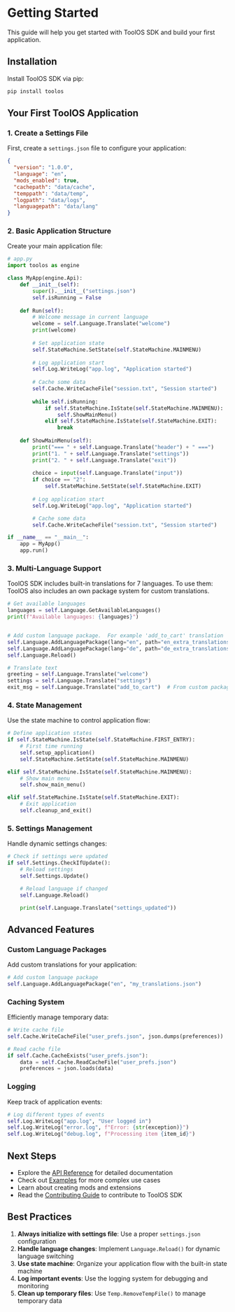 # Getting Started

This guide will help you get started with ToolOS SDK and build your first application.

## Installation

Install ToolOS SDK via pip:

```bash
pip install toolos
```

## Your First ToolOS Application

### 1. Create a Settings File

First, create a `settings.json` file to configure your application:

```json
{
  "version": "1.0.0",
  "language": "en",
  "mods_enabled": true,
  "cachepath": "data/cache",
  "temppath": "data/temp",
  "logpath": "data/logs",
  "languagepath": "data/lang"
}
```

### 2. Basic Application Structure

Create your main application file:

```python
# app.py
import toolos as engine

class MyApp(engine.Api):
    def __init__(self):
        super().__init__("settings.json")
        self.isRunning = False
        
    def Run(self):
        # Welcome message in current language  
        welcome = self.Language.Translate("welcome")
        print(welcome)
        
        # Set application state
        self.StateMachine.SetState(self.StateMachine.MAINMENU)
        
        # Log application start
        self.Log.WriteLog("app.log", "Application started")
        
        # Cache some data
        self.Cache.WriteCacheFile("session.txt", "Session started")
        
        while self.isRunning:
            if self.StateMachine.IsState(self.StateMachine.MAINMENU):
                self.ShowMainMenu()
            elif self.StateMachine.IsState(self.StateMachine.EXIT):
                break
                
    def ShowMainMenu(self):
        print("=== " + self.Language.Translate("header") + " ===")
        print("1. " + self.Language.Translate("settings"))
        print("2. " + self.Language.Translate("exit"))
        
        choice = input(self.Language.Translate("input"))
        if choice == "2":
            self.StateMachine.SetState(self.StateMachine.EXIT)
        
        # Log application start
        self.Log.WriteLog("app.log", "Application started")

        # Cache some data
        self.Cache.WriteCacheFile("session.txt", "Session started")

if __name__ == "__main__":
    app = MyApp()
    app.run()
```

### 3. Multi-Language Support

ToolOS SDK includes built-in translations for 7 languages. To use them:
ToolOS also includes an own package system for custom translations.

```python
# Get available languages
languages = self.Language.GetAvailableLanguages()
print(f"Available languages: {languages}")


# Add custom language package.  For example 'add_to_cart' translation
self.Language.AddLanguagePackage(lang="en", path="en_extra_translations.json")
self.Language.AddLanguagePackage(lang="de", path="de_extra_translations.json")
self.Language.Reload()

# Translate text
greeting = self.Language.Translate("welcome")
settings = self.Language.Translate("settings")
exit_msg = self.Language.Translate("add_to_cart")  # From custom package
```

### 4. State Management

Use the state machine to control application flow:

```python
# Define application states
if self.StateMachine.IsState(self.StateMachine.FIRST_ENTRY):
    # First time running
    self.setup_application()
    self.StateMachine.SetState(self.StateMachine.MAINMENU)

elif self.StateMachine.IsState(self.StateMachine.MAINMENU):
    # Show main menu
    self.show_main_menu()

elif self.StateMachine.IsState(self.StateMachine.EXIT):
    # Exit application
    self.cleanup_and_exit()
```

### 5. Settings Management

Handle dynamic settings changes:

```python
# Check if settings were updated
if self.Settings.CheckIfUpdate():
    # Reload settings
    self.Settings.Update()

    # Reload language if changed
    self.Language.Reload()

    print(self.Language.Translate("settings_updated"))
```

## Advanced Features

### Custom Language Packages

Add custom translations for your application:

```python
# Add custom language package
self.Language.AddLanguagePackage("en", "my_translations.json")
```

### Caching System

Efficiently manage temporary data:

```python
# Write cache file
self.Cache.WriteCacheFile("user_prefs.json", json.dumps(preferences))

# Read cache file
if self.Cache.CacheExists("user_prefs.json"):
    data = self.Cache.ReadCacheFile("user_prefs.json")
    preferences = json.loads(data)
```

### Logging

Keep track of application events:

```python
# Log different types of events
self.Log.WriteLog("app.log", "User logged in")
self.Log.WriteLog("error.log", f"Error: {str(exception)}")
self.Log.WriteLog("debug.log", f"Processing item {item_id}")
```

## Next Steps

- Explore the [API Reference](api/overview.md) for detailed documentation
- Check out [Examples](examples.md) for more complex use cases
- Learn about creating mods and extensions
- Read the [Contributing Guide](contributing.md) to contribute to ToolOS SDK

## Best Practices

1. **Always initialize with settings file**: Use a proper `settings.json` configuration
2. **Handle language changes**: Implement `Language.Reload()` for dynamic language switching
3. **Use state machine**: Organize your application flow with the built-in state machine
4. **Log important events**: Use the logging system for debugging and monitoring
5. **Clean up temporary files**: Use `Temp.RemoveTempFile()` to manage temporary data